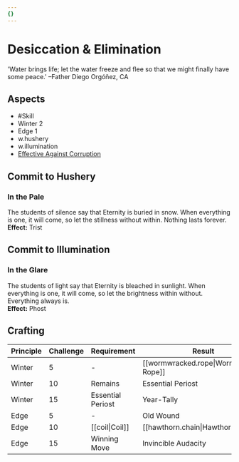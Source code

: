```yaml
---
{}
---
```

# Desiccation & Elimination
'Water brings life; let the water freeze and flee so that we might finally have some peace.' –Father Diego Orgóñez, CA
## Aspects
- #Skill
- Winter 2
- Edge 1
- w.hushery
- w.illumination
- [Effective Against Corruption](https://uadaf.theevilroot.xyz/rowenarium/element/effective.contamination.corruption)
## Commit to Hushery
### In the Pale
The students of silence say that Eternity is buried in snow. When everything is one, it will come, so let the stillness without within. Nothing lasts forever.<br>
**Effect:** Trist
## Commit to Illumination
### In the Glare
The students of light say that Eternity is bleached in sunlight. When everything is one, it will come, so let the brightness within without. Everything always is.<br>
**Effect:** Phost

## Crafting
| Principle | Challenge | Requirement       | Result                                 |
| --------- | --------- | ----------------- | -------------------------------------- |
| Winter    | 5         | -                 | [[wormwracked.rope\|Wormwracked Rope]] |
| Winter    | 10        | Remains           | Essential Periost                      |
| Winter    | 15        | Essential Periost | Year-Tally                             |
| Edge      | 5         | -                 | Old Wound                              |
| Edge      | 10        | [[coil\|Coil]]    | [[hawthorn.chain\|Hawthorn Chain]]     |
| Edge      | 15        | Winning Move      | Invincible Audacity                    |
